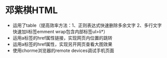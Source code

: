 # 邓紫棋HTML
* 运用了table（提高效率方法：1、正则表达式快速删除多余文字 2、多行文字快速加li标签emment wrap包含内部标签ul>li*）
* 运用a标签的href属性链接，实现网页内位置的跳转
* 运用a标签的href属性，实现另开网页查看大图效果
* 使用chorme浏览器的remote devices调试手机页面 
